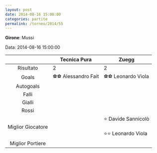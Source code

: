```yaml
---
layout: post
date: 2014-08-16 15:00:00
categories: partite
permalink: /torneo/2014/55
---
```

**Girone**: Mussi

Data: 2014-08-16 15:00:00

| | Tecnica Pura | Zuegg |
|:-----:|-----|-----|
Risultato|2|2
Goals|⚽⚽ Alessandro Fait|⚽⚽ Leonardo Viola<br/>
Autogoals||
Falli||
Gialli||
Rossi||
Miglior Giocatore||⭐ Davide Sannicolò<br/><br/>⭐⭐ Leonardo Viola<br/>
Miglior Portiere||
